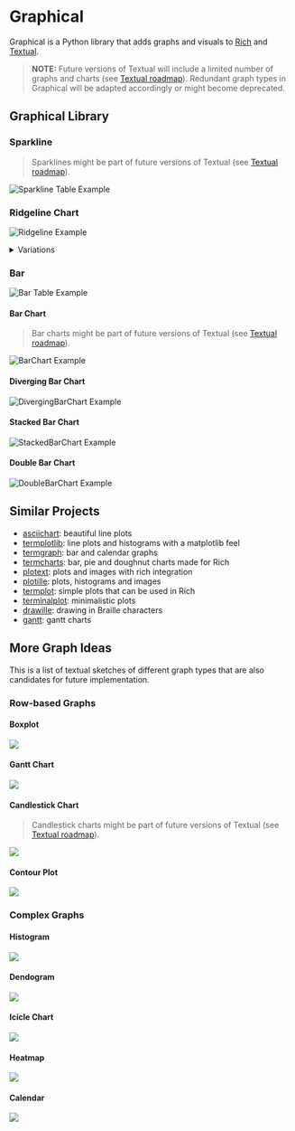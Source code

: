 # Graphical

Graphical is a Python library that adds graphs and visuals to [Rich][rich] and [Textual][textual].


> **NOTE:**  Future versions of Textual will include a limited number of graphs and charts (see [Textual roadmap][roadmap]).
Redundant graph types in Graphical will be adapted accordingly or might become deprecated.

## Graphical Library

### Sparkline

> Sparklines might be part of future versions of Textual (see [Textual roadmap][roadmap]).

![Sparkline Table Example](img/sparkline-table.png)

### Ridgeline Chart

![Ridgeline Example](img/ridgeline.png)

<details>
  <summary>Variations</summary>

  #### Line Plot
  ![Ridgeline Line Example](img/ridgeline-line.png)

  #### Area Plot
  ![Ridgeline Area Example](img/ridgeline-area.png)

  #### Horizon Plot
  ![Ridgeline Horizon Example](img/ridgeline-horizon.png)
  
  #### Shade Plot
  ![Ridgeline Shade Example](img/ridgeline-shade.png)

</details>

### Bar

![Bar Table Example](img/bar-table.png)

#### Bar Chart

> Bar charts might be part of future versions of Textual (see [Textual roadmap][roadmap]).

![BarChart Example](img/barchart.png)

#### Diverging Bar Chart

![DivergingBarChart Example](img/diverging-barchart.png)

#### Stacked Bar Chart

![StackedBarChart Example](img/stacked-barchart.png)

#### Double Bar Chart

![DoubleBarChart Example](img/double-barchart.png)

## Similar Projects

- [asciichart][asciichart]: beautiful line plots
- [termplotlib][termplotlib]: line plots and histograms with a matplotlib feel
- [termgraph][termgraph]: bar and calendar graphs
- [termcharts][termcharts]: bar, pie and doughnut charts made for Rich
- [plotext][plotext]: plots and images with rich integration
- [plotille][plotille]: plots, histograms and images
- [termplot][termplot]: simple plots that can be used in Rich
- [terminalplot][terminalplot]: minimalistic plots
- [drawille][drawille]: drawing in Braille characters
- [gantt][gantt]: gantt charts

## More Graph Ideas

This is a list of textual sketches of different graph types that are also candidates for future implementation.

### Row-based Graphs

#### Boxplot

![](img/boxplot.png)

#### Gantt Chart

![](img/ganttchart.png)

#### Candlestick Chart

> Candlestick charts might be part of future versions of Textual (see [Textual roadmap][roadmap]).

![](img/candlestickchart.png)

#### Contour Plot

![](img/contourplot.png)

### Complex Graphs

#### Histogram

![](img/histogram.png)

#### Dendogram

![](img/dendogram.png)

#### Icicle Chart

![](img/iciclechart.png)

#### Heatmap

![](img/heatmap.png)

#### Calendar

![](img/calendar.png)


[rich]: https://github.com/Textualize/rich
[textual]: https://github.com/Textualize/textual
[asciichart]: https://github.com/kroitor/asciichart
[termplotlib]: https://github.com/nschloe/termplotlib
[termgraph]: https://github.com/mkaz/termgraph
[termcharts]: https://github.com/Abdur-rahmaanJ/termcharts
[plotext]: https://github.com/piccolomo/plotext
[plotille]: https://github.com/tammoippen/plotille
[termplot]: https://github.com/justnoise/termplot
[terminalplot]: https://github.com/kressi/terminalplot
[drawille]: https://github.com/asciimoo/drawille
[gantt]: https://github.com/andrew-ls/gantt
[roadmap]: https://textual.textualize.io/roadmap/